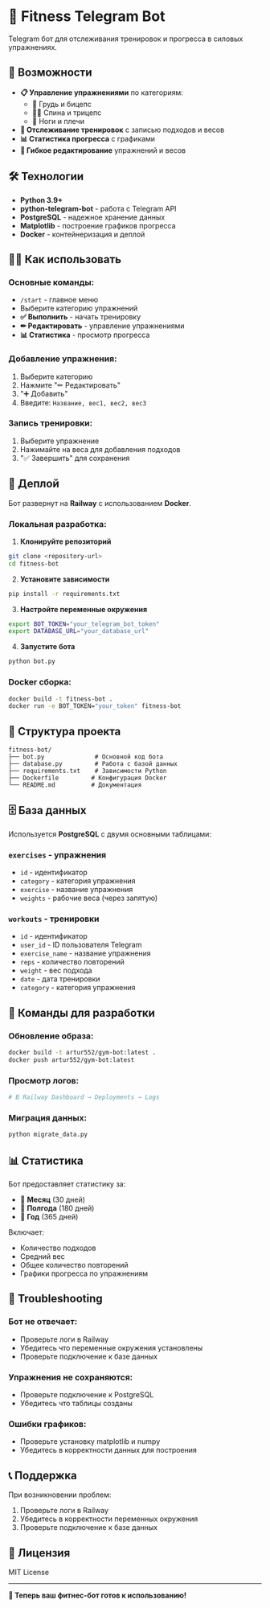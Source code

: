 # 💪 Fitness Telegram Bot

Telegram бот для отслеживания тренировок и прогресса в силовых упражнениях.

## 🚀 Возможности

- **📋 Управление упражнениями** по категориям:
  - 💪 Грудь и бицепс
  - 🏋️‍♂️ Спина и трицепс  
  - 🦵 Ноги и плечи
- **🎯 Отслеживание тренировок** с записью подходов и весов
- **📊 Статистика прогресса** с графиками
- **🔄 Гибкое редактирование** упражнений и весов

## 🛠 Технологии

- **Python 3.9+**
- **python-telegram-bot** - работа с Telegram API
- **PostgreSQL** - надежное хранение данных
- **Matplotlib** - построение графиков прогресса
- **Docker** - контейнеризация и деплой

## 🏃‍♂️ Как использовать

### Основные команды:
- `/start` - главное меню
- Выберите категорию упражнений
- **✅ Выполнить** - начать тренировку
- **✏ Редактировать** - управление упражнениями
- **📊 Статистика** - просмотр прогресса

### Добавление упражнения:
1. Выберите категорию
2. Нажмите "✏ Редактировать"
3. "➕ Добавить"
4. Введите: `Название, вес1, вес2, вес3`

### Запись тренировки:
1. Выберите упражнение
2. Нажимайте на веса для добавления подходов
3. "✅ Завершить" для сохранения

## 🚀 Деплой

Бот развернут на **Railway** с использованием **Docker**.

### Локальная разработка:

1. **Клонируйте репозиторий**
```bash
git clone <repository-url>
cd fitness-bot
```

2. **Установите зависимости**
```bash
pip install -r requirements.txt
```

3. **Настройте переменные окружения**
```bash
export BOT_TOKEN="your_telegram_bot_token"
export DATABASE_URL="your_database_url"
```

4. **Запустите бота**
```bash
python bot.py
```

### Docker сборка:
```bash
docker build -t fitness-bot .
docker run -e BOT_TOKEN="your_token" fitness-bot
```

## 📁 Структура проекта

```
fitness-bot/
├── bot.py              # Основной код бота
├── database.py         # Работа с базой данных
├── requirements.txt    # Зависимости Python
├── Dockerfile         # Конфигурация Docker
└── README.md          # Документация
```

## 🗄 База данных

Используется **PostgreSQL** с двумя основными таблицами:

### `exercises` - упражнения
- `id` - идентификатор
- `category` - категория упражнения
- `exercise` - название упражнения  
- `weights` - рабочие веса (через запятую)

### `workouts` - тренировки
- `id` - идентификатор
- `user_id` - ID пользователя Telegram
- `exercise_name` - название упражнения
- `reps` - количество повторений
- `weight` - вес подхода
- `date` - дата тренировки
- `category` - категория упражнения

## 🔧 Команды для разработки

### Обновление образа:
```bash
docker build -t artur552/gym-bot:latest .
docker push artur552/gym-bot:latest
```

### Просмотр логов:
```bash
# В Railway Dashboard → Deployments → Logs
```

### Миграция данных:
```bash
python migrate_data.py
```

## 📊 Статистика

Бот предоставляет статистику за:
- 📅 **Месяц** (30 дней)
- 📅 **Полгода** (180 дней) 
- 📅 **Год** (365 дней)

Включает:
- Количество подходов
- Средний вес
- Общее количество повторений
- Графики прогресса по упражнениям

## 🐛 Troubleshooting

### Бот не отвечает:
- Проверьте логи в Railway
- Убедитесь что переменные окружения установлены
- Проверьте подключение к базе данных

### Упражнения не сохраняются:
- Проверьте подключение к PostgreSQL
- Убедитесь что таблицы созданы

### Ошибки графиков:
- Проверьте установку matplotlib и numpy
- Убедитесь в корректности данных для построения

## 📞 Поддержка

При возникновении проблем:
1. Проверьте логи в Railway
2. Убедитесь в корректности переменных окружения
3. Проверьте подключение к базе данных

## 📄 Лицензия

MIT License

---

**🎯 Теперь ваш фитнес-бот готов к использованию!**
